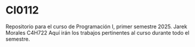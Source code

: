 # CI0112
Repositorio para el curso de Programación I, primer semestre 2025.
Jarek Morales C4H722
Aquí irán los trabajos pertinentes al curso durante todo el semestre.
